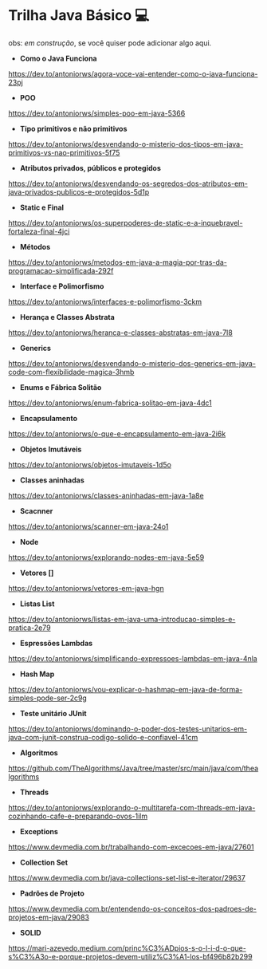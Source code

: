 # Trilha Java Básico 💻

obs: _em construção_, se você quiser pode adicionar algo aqui.

 - **Como o Java Funciona**

https://dev.to/antoniorws/agora-voce-vai-entender-como-o-java-funciona-23pj

- **POO**

https://dev.to/antoniorws/simples-poo-em-java-5366

- **Tipo primitivos e não primitivos**

https://dev.to/antoniorws/desvendando-o-misterio-dos-tipos-em-java-primitivos-vs-nao-primitivos-5f75

- **Atributos privados, públicos e protegidos**

https://dev.to/antoniorws/desvendando-os-segredos-dos-atributos-em-java-privados-publicos-e-protegidos-5d1p

- **Static e Final**

https://dev.to/antoniorws/os-superpoderes-de-static-e-a-inquebravel-fortaleza-final-4jci

- **Métodos**

https://dev.to/antoniorws/metodos-em-java-a-magia-por-tras-da-programacao-simplificada-292f

- **Interface e Polimorfismo**

https://dev.to/antoniorws/interfaces-e-polimorfismo-3ckm

- **Herança e Classes Abstrata**

https://dev.to/antoniorws/heranca-e-classes-abstratas-em-java-7l8

- **Generics**

https://dev.to/antoniorws/desvendando-o-misterio-dos-generics-em-java-code-com-flexibilidade-magica-3hmb

- **Enums e Fábrica Solitão**

https://dev.to/antoniorws/enum-fabrica-solitao-em-java-4dc1

- **Encapsulamento**

https://dev.to/antoniorws/o-que-e-encapsulamento-em-java-2i6k

- **Objetos Imutáveis**

https://dev.to/antoniorws/objetos-imutaveis-1d5o

- **Classes aninhadas**

https://dev.to/antoniorws/classes-aninhadas-em-java-1a8e

- **Scacnner**

https://dev.to/antoniorws/scanner-em-java-24o1

- **Node**

https://dev.to/antoniorws/explorando-nodes-em-java-5e59

- **Vetores []**

https://dev.to/antoniorws/vetores-em-java-hgn

- **Listas List**

https://dev.to/antoniorws/listas-em-java-uma-introducao-simples-e-pratica-2e79

- **Espressões Lambdas**

https://dev.to/antoniorws/simplificando-expressoes-lambdas-em-java-4nla

- **Hash Map**

https://dev.to/antoniorws/vou-explicar-o-hashmap-em-java-de-forma-simples-pode-ser-2c9g

- **Teste unitário JUnit**

https://dev.to/antoniorws/dominando-o-poder-dos-testes-unitarios-em-java-com-junit-construa-codigo-solido-e-confiavel-41cm

- **Algoritmos**

https://github.com/TheAlgorithms/Java/tree/master/src/main/java/com/thealgorithms

- **Threads**

https://dev.to/antoniorws/explorando-o-multitarefa-com-threads-em-java-cozinhando-cafe-e-preparando-ovos-1ilm

- **Exceptions**

https://www.devmedia.com.br/trabalhando-com-excecoes-em-java/27601

- **Collection Set**

https://www.devmedia.com.br/java-collections-set-list-e-iterator/29637

- **Padrões de Projeto**

https://www.devmedia.com.br/entendendo-os-conceitos-dos-padroes-de-projetos-em-java/29083

- **SOLID**

https://mari-azevedo.medium.com/princ%C3%ADpios-s-o-l-i-d-o-que-s%C3%A3o-e-porque-projetos-devem-utiliz%C3%A1-los-bf496b82b299
